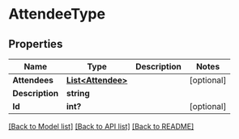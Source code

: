 # AttendeeType
## Properties

Name | Type | Description | Notes
------------ | ------------- | ------------- | -------------
**Attendees** | [**List&lt;Attendee&gt;**](Attendee.md) |  | [optional] 
**Description** | **string** |  | 
**Id** | **int?** |  | [optional] 

[[Back to Model list]](../README.md#documentation-for-models) [[Back to API list]](../README.md#documentation-for-api-endpoints) [[Back to README]](../README.md)


